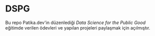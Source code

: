 # DSPG  
  
Bu repo Patika.dev'in düzenlediği *Data Science for the Public Good* eğitimde verilen ödevleri ve yapılan projeleri paylaşmak için açılmıştır.
